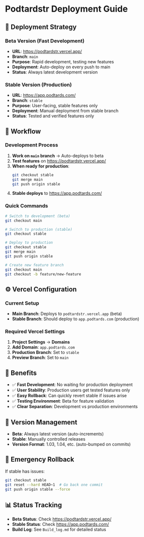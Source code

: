 # Podtardstr Deployment Guide

## 🎯 **Deployment Strategy**

### **Beta Version** (Fast Development)
- **URL**: https://podtardstr.vercel.app/
- **Branch**: `main`
- **Purpose**: Rapid development, testing new features
- **Deployment**: Auto-deploy on every push to main
- **Status**: Always latest development version

### **Stable Version** (Production)
- **URL**: https://app.podtards.com/
- **Branch**: `stable`
- **Purpose**: User-facing, stable features only
- **Deployment**: Manual deployment from stable branch
- **Status**: Tested and verified features only

## 🚀 **Workflow**

### **Development Process**
1. **Work on `main` branch** → Auto-deploys to beta
2. **Test features** on https://podtardstr.vercel.app/
3. **When ready for production**:
   ```bash
   git checkout stable
   git merge main
   git push origin stable
   ```
4. **Stable deploys** to https://app.podtards.com/

### **Quick Commands**
```bash
# Switch to development (beta)
git checkout main

# Switch to production (stable)
git checkout stable

# Deploy to production
git checkout stable
git merge main
git push origin stable

# Create new feature branch
git checkout main
git checkout -b feature/new-feature
```

## ⚙️ **Vercel Configuration**

### **Current Setup**
- **Main Branch**: Deploys to `podtardstr.vercel.app` (beta)
- **Stable Branch**: Should deploy to `app.podtards.com` (production)

### **Required Vercel Settings**
1. **Project Settings** → **Domains**
2. **Add Domain**: `app.podtards.com`
3. **Production Branch**: Set to `stable`
4. **Preview Branch**: Set to `main`

## 🎯 **Benefits**
- ✅ **Fast Development**: No waiting for production deployment
- ✅ **User Stability**: Production users get tested features only
- ✅ **Easy Rollback**: Can quickly revert stable if issues arise
- ✅ **Testing Environment**: Beta for feature validation
- ✅ **Clear Separation**: Development vs production environments

## 📝 **Version Management**
- **Beta**: Always latest version (auto-increments)
- **Stable**: Manually controlled releases
- **Version Format**: 1.03, 1.04, etc. (auto-bumped on commits)

## 🔄 **Emergency Rollback**
If stable has issues:
```bash
git checkout stable
git reset --hard HEAD~1  # Go back one commit
git push origin stable --force
```

## 📊 **Status Tracking**
- **Beta Status**: Check https://podtardstr.vercel.app/
- **Stable Status**: Check https://app.podtards.com/
- **Build Log**: See `Build_log.md` for detailed status 